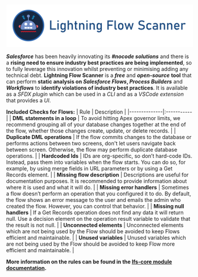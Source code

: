 [![Lightning Flow Scanner Banner](docs/images/banner.png)](https://github.com/Force-Config-Control/.github)

_**Salesforce**_ has been heavily innovating its **_#nocode solutions_** and there is a **rising need to ensure industry best practices are being implemented**, so to fully leverage this innovation whilst preventing or minimising adding any technical debt. **Lightning Flow Scanner** is a **_free_** and _**open-source**_ **tool** that can perform **static analysis on _Salesforce Flows_, _Process Builders_** and **_Workflows_** to **identify violations of industry best practices**. It is available  as a _SFDX plugin_ which can be used in a _CLI_ and as a _VSCode extension_ that provides a _UI_. 

**Included Checks for Flows:**
| Rule       | Description |
|--------------|:-----------|
| **DML statements in a loop** |  To avoid hitting Apex governor limits, we recommend grouping all of your database changes together at the end of the flow, whether those changes create, update, or delete records. |
| **Duplicate DML operations** |   If the flow commits changes to the database or performs actions between two screens, don't let users navigate back between screen. Otherwise, the flow may perform duplicate database operations. |
| **Hardcoded Ids** |  IDs are org-specific, so don’t hard-code IDs. Instead, pass them into variables when the flow starts. You can do so, for example, by using merge fields in URL parameters or by using a Get Records element. |
| **Missing flow description** |   Descriptions are useful for documentation purposes. It is recommended to provide information about where it is used and what it will do. |
| **Missing error handlers** |  Sometimes a flow doesn’t perform an operation that you configured it to do. By default, the flow shows an error message to the user and emails the admin who created the flow. However, you can control that behavior. |
| **Missing null handlers**      |   If a Get Records operation does not find any data it will return null. Use a decision element on the operation result variable to validate that the result is not null. |
| **Unconnected elements** |  Unconnected elements which are not being used by the Flow should be avoided to keep Flows efficient and maintainable. |
| **Unused variables**      |  Unused variables which are not being used by the Flow should be avoided to keep Flow more efficient and maintainable. |

**More information on the rules can be found in the [lfs-core module documentation](https://github.com/Force-Config-Control/lightning-flow-scanner-core).**